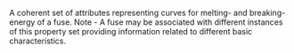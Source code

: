 A coherent set of attributes representing curves for melting- and breaking-energy of a fuse. Note - A fuse may be associated with different instances of this property set providing information related to different basic characteristics.

<!-- end of short definition -->

